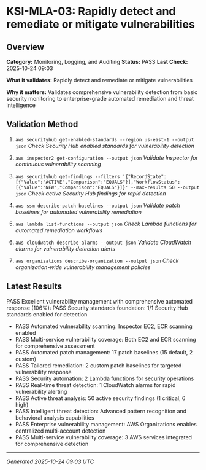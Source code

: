 # KSI-MLA-03: Rapidly detect and remediate or mitigate vulnerabilities

## Overview

**Category:** Monitoring, Logging, and Auditing
**Status:** PASS
**Last Check:** 2025-10-24 09:03

**What it validates:** Rapidly detect and remediate or mitigate vulnerabilities

**Why it matters:** Validates comprehensive vulnerability detection from basic security monitoring to enterprise-grade automated remediation and threat intelligence

## Validation Method

1. `aws securityhub get-enabled-standards --region us-east-1 --output json`
   *Check Security Hub enabled standards for vulnerability detection*

2. `aws inspector2 get-configuration --output json`
   *Validate Inspector for continuous vulnerability scanning*

3. `aws securityhub get-findings --filters '{"RecordState":[{"Value":"ACTIVE","Comparison":"EQUALS"}],"WorkflowStatus":[{"Value":"NEW","Comparison":"EQUALS"}]}' --max-results 50 --output json`
   *Check active Security Hub findings for rapid detection*

4. `aws ssm describe-patch-baselines --output json`
   *Validate patch baselines for automated vulnerability remediation*

5. `aws lambda list-functions --output json`
   *Check Lambda functions for automated remediation workflows*

6. `aws cloudwatch describe-alarms --output json`
   *Validate CloudWatch alarms for vulnerability detection alerts*

7. `aws organizations describe-organization --output json`
   *Check organization-wide vulnerability management policies*

## Latest Results

PASS Excellent vulnerability management with comprehensive automated response (106%): PASS Security standards foundation: 1/1 Security Hub standards enabled for detection
- PASS Automated vulnerability scanning: Inspector EC2, ECR scanning enabled
- PASS Multi-service vulnerability coverage: Both EC2 and ECR scanning for comprehensive assessment
- PASS Automated patch management: 17 patch baselines (15 default, 2 custom)
- PASS Tailored remediation: 2 custom patch baselines for targeted vulnerability response
- PASS Security automation: 2 Lambda functions for security operations
- PASS Real-time threat detection: 1 CloudWatch alarms for rapid vulnerability alerting
- PASS Active threat analysis: 50 active security findings (1 critical, 6 high)
- PASS Intelligent threat detection: Advanced pattern recognition and behavioral analysis capabilities
- PASS Enterprise vulnerability management: AWS Organizations enables centralized multi-account detection
- PASS Multi-service vulnerability coverage: 3 AWS services integrated for comprehensive detection

---
*Generated 2025-10-24 09:03 UTC*